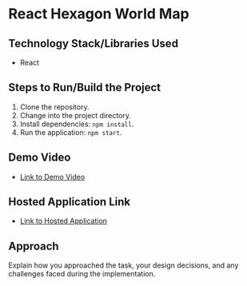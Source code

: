 # React Hexagon World Map

## Technology Stack/Libraries Used
- React

## Steps to Run/Build the Project
1. Clone the repository.
2. Change into the project directory.
3. Install dependencies: `npm install`.
4. Run the application: `npm start`.

## Demo Video
- [Link to Demo Video](your-video-link)

## Hosted Application Link
- [Link to Hosted Application](your-hosted-link)

## Approach
Explain how you approached the task, your design decisions, and any challenges faced during the implementation.